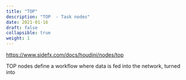 ```yaml
---
title: "TOP"
description: "TOP  - Task nodes"
date: 2021-01-16
draft: false
collapsible: true
weight: 1
---
```


https://www.sidefx.com/docs/houdini/nodes/top

TOP nodes define a workflow where data is fed into the network, turned into